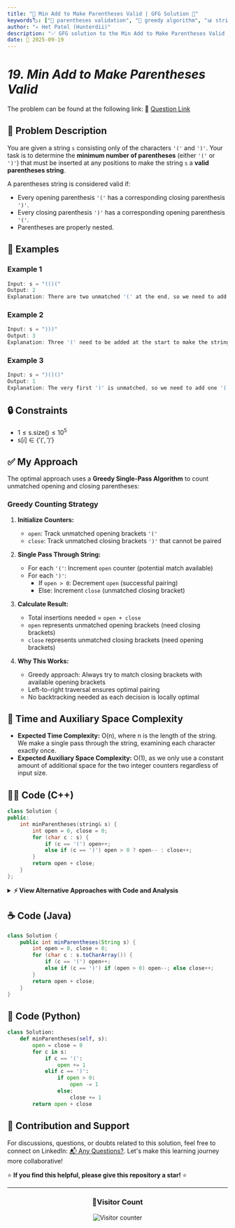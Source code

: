 ```yaml
---
title: "🔧 Min Add to Make Parentheses Valid | GFG Solution 🚀"
keywords🏷️: ["🔧 parentheses validation", "🎯 greedy algorithm", "📊 string processing", "⚡ single pass", "📘 GFG", "🏁 competitive programming", "📚 DSA"]
author: "✍️ Het Patel (Hunterdii)"
description: "✅ GFG solution to the Min Add to Make Parentheses Valid problem: find minimum parentheses to add using greedy single-pass algorithm. 🚀"
date: 📅 2025-09-19
---
```


# *19. Min Add to Make Parentheses Valid*

The problem can be found at the following link: 🔗 [Question Link](https://www.geeksforgeeks.org/problems/min-add-to-make-parentheses-valid/1)

## **🧩 Problem Description**

You are given a string `s` consisting only of the characters `'('` and `')'`. Your task is to determine the **minimum number of parentheses** (either `'('` or `')'`) that must be inserted at any positions to make the string `s` a **valid parentheses string**.

A parentheses string is considered valid if:
- Every opening parenthesis `'('` has a corresponding closing parenthesis `')'`.
- Every closing parenthesis `')'` has a corresponding opening parenthesis `'('`.
- Parentheses are properly nested.

## **📘 Examples**

### Example 1

```cpp
Input: s = "(()("
Output: 2
Explanation: There are two unmatched '(' at the end, so we need to add two ')' to make the string valid.
```

### Example 2

```cpp
Input: s = ")))"
Output: 3
Explanation: Three '(' need to be added at the start to make the string valid.
```

### Example 3

```cpp
Input: s = ")()()"
Output: 1
Explanation: The very first ')' is unmatched, so we need to add one '(' at the beginning.
```

## **🔒 Constraints**

* $1 \le \text{s.size()} \le 10^5$
* $\text{s}[i] \in \{'\text{(}', '\text{)}'\}$

## **✅ My Approach**

The optimal approach uses a **Greedy Single-Pass Algorithm** to count unmatched opening and closing parentheses:

### **Greedy Counting Strategy**

1. **Initialize Counters:**
   * `open`: Track unmatched opening brackets `'('`
   * `close`: Track unmatched closing brackets `')'` that cannot be paired

2. **Single Pass Through String:**
   * For each `'('`: Increment `open` counter (potential match available)
   * For each `')'`: 
     - If `open > 0`: Decrement `open` (successful pairing)
     - Else: Increment `close` (unmatched closing bracket)

3. **Calculate Result:**
   * Total insertions needed = `open + close`
   * `open` represents unmatched opening brackets (need closing brackets)
   * `close` represents unmatched closing brackets (need opening brackets)

4. **Why This Works:**
   * Greedy approach: Always try to match closing brackets with available opening brackets
   * Left-to-right traversal ensures optimal pairing
   * No backtracking needed as each decision is locally optimal

## 📝 Time and Auxiliary Space Complexity

* **Expected Time Complexity:** O(n), where n is the length of the string. We make a single pass through the string, examining each character exactly once.
* **Expected Auxiliary Space Complexity:** O(1), as we only use a constant amount of additional space for the two integer counters regardless of input size.

## **🧑‍💻 Code (C++)**

```cpp
class Solution {
public:
    int minParentheses(string& s) {
        int open = 0, close = 0;
        for (char c : s) {
            if (c == '(') open++;
            else if (c == ')') open > 0 ? open-- : close++;
        }
        return open + close;
    }
};
```

<details>
<summary><b>⚡ View Alternative Approaches with Code and Analysis</b></summary>

## 📊 **2️⃣ Single Pass Counter Approach**

### 💡 Algorithm Steps:

1. Track unmatched opening brackets with a counter
2. Count closing brackets that cannot be matched
3. Use conditional operator for compact logic
4. Return sum of unmatched brackets

```cpp
class Solution {
public:
    int minParentheses(string& s) {
        int balance = 0, additions = 0;
        for (char c : s) {
            balance += (c == '(') ? 1 : (c == ')') ? -1 : 0;
            if (balance < 0) additions++, balance = 0;
        }
        return balance + additions;
    }
};
```

### 📝 **Complexity Analysis:**

* **Time:** ⏱️ O(n) - Single pass through string
* **Auxiliary Space:** 💾 O(1) - Only constant variables used

### ✅ **Why This Approach?**

* Handles all characters in one expression
* Clear balance tracking mechanism
* Efficient reset on negative balance

## 📊 **3️⃣ Stack Simulation Approach**

### 💡 Algorithm Steps:

1. Simulate stack behavior without actual stack data structure
2. Increment counter for opening brackets (push simulation)
3. Decrement for closing brackets when possible (pop simulation)
4. Track unmatched closing brackets separately

```cpp
class Solution {
public:
    int minParentheses(string& s) {
        int stack_size = 0, unmatched = 0;
        for (char& c : s) {
            if (c == '(') stack_size++;
            else if (c == ')') {
                stack_size ? stack_size-- : unmatched++;
            }
        }
        return stack_size + unmatched;
    }
};
```

### 📝 **Complexity Analysis:**

* **Time:** ⏱️ O(n) - Linear traversal of string
* **Auxiliary Space:** 💾 O(1) - No additional data structures

### ✅ **Why This Approach?**

* Intuitive stack-like logic without overhead
* Clear separation of opening and closing tracking
* Easy to understand and debug

## 📊 **4️⃣ Bit Manipulation Approach**

### 💡 Algorithm Steps:

1. Use bitwise operations to identify parentheses characters
2. Leverage bit patterns for efficient character comparison
3. Apply fast arithmetic operations for balance tracking
4. Minimize branching with bitwise logic

```cpp
class Solution {
public:
    int minParentheses(string& s) {
        int open = 0, close = 0;
        for (unsigned char c : s) {
            open += (c == 40);
            close += (c == 41) & (open == 0);
            open -= (c == 41) & (open > 0);
        }
        return open + close;
    }
};
```

### 📝 **Complexity Analysis:**

* **Time:** ⏱️ O(n) - Single pass with bitwise operations
* **Auxiliary Space:** 💾 O(1) - Constant space usage

### ✅ **Why This Approach?**

* Minimal branching for better CPU pipeline efficiency
* ASCII values used directly for comparison
* Compact boolean arithmetic operations

## 🆚 **🔍 Comparison of Approaches**

| 🚀 **Approach**                    | ⏱️ **Time Complexity** | 💾 **Space Complexity** | ✅ **Pros**                        | ⚠️ **Cons**                           |
| ---------------------------------- | ---------------------- | ----------------------- | --------------------------------- | ------------------------------------- |
| 🎯 **Ternary Counter**             | 🟢 O(n)                | 🟢 O(1)                 | 🚀 Most concise and readable      | 🔍 Less explicit logic flow          |
| ⚖️ **Balance Tracker**             | 🟢 O(n)                | 🟢 O(1)                 | 📊 Clear balance visualization    | 🔧 Multiple conditional checks        |
| 📚 **Stack Simulation**            | 🟢 O(n)                | 🟢 O(1)                 | 🎓 Easy to understand             | 📝 More verbose implementation        |
| ⚡ **Bit Manipulation**            | 🟢 O(n)                | 🟢 O(1)                 | 🔥 CPU-optimized performance      | 🧮 Less readable for beginners       |

### 🏆 **Best Choice Recommendation**

| 🎯 **Scenario**                                    | 🎖️ **Recommended Approach**          | 🔥 **Performance Rating** |
| -------------------------------------------------- | ------------------------------------- | ------------------------- |
| 🏅 **Interview/Contest**                              | 🥇 **Ternary Counter**               | ★★★★★                     |
| 📖 **Code Readability**                              | 🥈 **Stack Simulation**             | ★★★★☆                     |
| 🔧 **Teaching/Learning**                              | 🥉 **Balance Tracker**              | ★★★★☆                     |
| 🚀 **Performance Critical**                          | 🏅 **Bit Manipulation**             | ★★★★★                     |

</details>

## **☕ Code (Java)**

```java
class Solution {
    public int minParentheses(String s) {
        int open = 0, close = 0;
        for (char c : s.toCharArray()) {
            if (c == '(') open++;
            else if (c == ')') if (open > 0) open--; else close++;
        }
        return open + close;
    }
}
```

## **🐍 Code (Python)**

```python
class Solution:
    def minParentheses(self, s):
        open = close = 0
        for c in s:
            if c == '(':
                open += 1
            elif c == ')':
                if open > 0:
                    open -= 1
                else:
                    close += 1
        return open + close
```

## 🧠 Contribution and Support

For discussions, questions, or doubts related to this solution, feel free to connect on LinkedIn: [📬 Any Questions?](https://www.linkedin.com/in/patel-hetkumar-sandipbhai-8b110525a/). Let's make this learning journey more collaborative!

⭐ **If you find this helpful, please give this repository a star!** ⭐

---

<div align="center">
  <h3><b>📍Visitor Count</b></h3>
</div>

<p align="center">
  <img src="https://visitor-badge.laobi.icu/badge?page_id=Hunterdii.GeeksforGeeks-POTD" alt="Visitor counter" />
</p>
